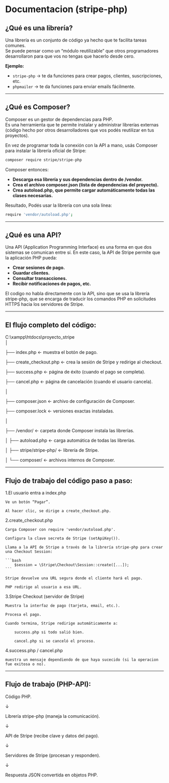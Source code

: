 # Documentacion (stripe-php)

## ¿Qué es una librería?
Una librería es un conjunto de código ya hecho que te facilita tareas comunes.  
Se puede pensar como un “módulo reutilizable” que otros programadores desarrollaron para que vos no tengas que hacerlo desde cero.

**Ejemplo:**
- `stripe-php` → te da funciones para crear pagos, clientes, suscripciones, etc.  
- `phpmailer` → te da funciones para enviar emails fácilmente.

---

## ¿Qué es Composer?
Composer es un gestor de dependencias para PHP.  
Es una herramienta que te permite instalar y administrar librerías externas (código hecho por otros desarrolladores que vos podés reutilizar en tus proyectos).

En vez de programar toda la conexión con la API a mano, usás Composer para instalar la librería oficial de Stripe:

```bash
composer require stripe/stripe-php
```

Composer entonces:

- **Descarga esa librería y sus dependencias dentro de /vendor.**
- **Crea el archivo composer.json (lista de dependencias del proyecto).**
- **Crea autoload.php, que permite cargar automáticamente todas las clases necesarias.**

Resultado, Podés usar la librería con una sola línea:

```bash
require 'vendor/autoload.php';
```

---

## ¿Qué es una API?
Una API (Application Programming Interface) es una forma en que dos sistemas se comunican entre sí.
En este caso, la API de Stripe permite que la aplicación PHP pueda:

- **Crear sesiones de pago.**
- **Guardar clientes.**
- **Consultar transacciones.**
- **Recibir notificaciones de pagos, etc.**

El codigo no habla directamente con la API, sino que se usa la librería stripe-php, que se encarga de traducir los comandos PHP en solicitudes HTTPS hacia los servidores de Stripe.

---

## El flujo completo del código:
C:\xampp\htdocs\proyecto_stripe\
│

├── index.php               ← muestra el botón de pago.

├── create_checkout.php     ← crea la sesión de Stripe y redirige al checkout.

├── success.php             ← página de éxito (cuando el pago se completa).

├── cancel.php              ← página de cancelación (cuando el usuario cancela).

│

├── composer.json           ← archivo de configuración de Composer.

├── composer.lock           ← versiones exactas instaladas.

│

├── /vendor/                ← carpeta donde Composer instala las librerías.

│   ├── autoload.php        ← carga automática de todas las librerías.

│   ├── stripe/stripe-php/  ← librería de Stripe.

│   └── composer/           ← archivos internos de Composer.


---

## Flujo de trabajo del código paso a paso:
1.El usuario entra a index.php

    Ve un botón “Pagar”.

    Al hacer clic, se dirige a create_checkout.php.


2.create_checkout.php

    Carga Composer con require 'vendor/autoload.php'.

    Configura la clave secreta de Stripe (setApiKey()).

    Llama a la API de Stripe a través de la librería stripe-php para crear una Checkout Session:

    ```bash
        $session = \Stripe\Checkout\Session::create([...]);
    ```

    Stripe devuelve una URL segura donde el cliente hará el pago.

    PHP redirige al usuario a esa URL.


3.Stripe Checkout (servidor de Stripe)

    Muestra la interfaz de pago (tarjeta, email, etc.).

    Procesa el pago.

    Cuando termina, Stripe redirige automáticamente a:

        success.php si todo salió bien.

        cancel.php si se canceló el proceso.


4.success.php / cancel.php

    muestra un mensaje dependiendo de que haya sucecido (si la operacion fue exitosa o no).
    

---

## Flujo de trabajo (PHP-API):
Código PHP.

   ↓

Librería stripe-php (maneja la comunicación).

   ↓

API de Stripe (recibe clave y datos del pago).

   ↓

Servidores de Stripe (procesan y responden).

   ↓

Respuesta JSON convertida en objetos PHP.
